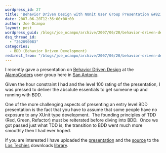 ```yaml
---
wordpress_id: 27
title: 'Behavior Driven Design with NUnit User Group Presentation &#8211; Level 100'
date: 2007-06-20T12:36:00+00:00
author: Joe Ocampo
layout: post
wordpress_guid: /blogs/joe_ocampo/archive/2007/06/20/behavior-driven-design-with-nunit-user-group-presentation-level-100.aspx
dsq_thread_id:
  - "262090083"
categories:
  - BDD (Behavior Driven Development)
redirect_from: "/blogs/joe_ocampo/archive/2007/06/20/behavior-driven-design-with-nunit-user-group-presentation-level-100.aspx/"
---
```

I recently gave a presentation on <A href="http://behaviour-driven.org/" target="_blank">Behavior Driven Design</A> at the <A href="http://alamocoders.net/" target="_blank">AlamoCoders</A>&nbsp;user group here in <A href="http://www.sanantoniocvb.com/" target="_blank">San Antonio</A>.


  


Given the hour constraint I had and the level 100 rating of the presentation, I was pressed to deliver the absolute essentials to get someone up and running with BDD.


  


One of the more challenging aspects of presenting an entry level BDD presentation is the fact that you have to assume that some people have no exposure to any XUnit type development.&nbsp; The founding principles of TDD (Red, Green, Refactor) must be reiterated before diving into BDD.&nbsp; Once we got passed just what TDD is, the transition to BDD went much more smoothly then I had ever hoped.


  


If you are interested I have uploaded the <A href="https://lostechies.com/files/folders/280/download.aspx" target="_blank">presentation</A> and the <A href="https://lostechies.com/files/folders/279/download.aspx" target="_blank">source</A> to the <A href="https://lostechies.com/" target="_blank">Los Techies</A> downloads <A href="https://lostechies.com/files/8/default.aspx" target="_blank">library</A>.